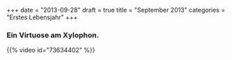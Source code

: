 +++
date = "2013-09-28"
draft = true
title = "September 2013"
categories = "Erstes Lebensjahr"
+++

### Ein Virtuose am Xylophon.

{{% video id="73634402" %}}
